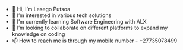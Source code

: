 - 👋 Hi, I’m Lesego Putsoa
- 👀 I’m interested in various tech solutions
- 🌱 I’m currently learning Software Engineering with ALX
- 💞️ I’m looking to collaborate on different platforms to expand my knowledge on coding
- 📫 How to reach me is through my mobile number - +27735078499

<!---
llputsoa21/llputsoa21 is a ✨ special ✨ repository because its `README.md` (this file) appears on your GitHub profile.
You can click the Preview link to take a look at your changes.
--->
